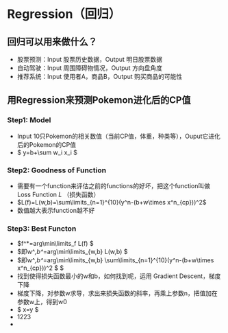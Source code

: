 ﻿# Regression（回归）

## 回归可以用来做什么？
 - 股票预测：Input 股票历史数据，Output 明日股票数据
 - 自动驾驶：Input 周围障碍物情况，Output 方向盘角度
 - 推荐系统：Input 使用者A，商品B，Output 购买商品的可能性

## 用Regression来预测Pokemon进化后的CP值
### Step1: Model
 - Input 10只Pokemon的相关数值（当前CP值，体重，种类等），Ouput它进化后的Pokemon的CP值
 - $ y=b+\sum w_i x_i $ 
### Step2: Goodness of Function
 - 需要有一个function来评估之前的functions的好坏，把这个function叫做 Loss Function $L$ （损失函数）
 - $L(f)=L(w,b)=\sum\limits_{n=1}^{10}(y^n-(b+w\times x^n_{cp}))^2$
 - 数值越大表示function越不好
### Step3: Best Functon
- $f^*=arg\min\limits_f L(f) $
- $即w^*,b^*=arg\min\limits_{w,b} L(w,b) $
- $即w^*,b^*=arg\min\limits_{w,b} \sum\limits_{n=1}^{10}(y^n-(b+w\times x^n_{cp}))^2 $ $
- 找到使得损失函数最小的w和b，如何找到呢，运用 Gradient Descent，梯度下降
- 梯度下降，对参数w求导，求出来损失函数的斜率，再乘上参数n，把值加在参数w上，得到w0
- $ x=y $ 
- 1223
- 